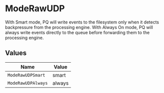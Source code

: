 # ModeRawUDP

With Smart mode, PQ will write events to the filesystem only when it detects backpressure from the processing engine. With Always On mode, PQ will always write events directly to the queue before forwarding them to the processing engine.


## Values

| Name               | Value              |
| ------------------ | ------------------ |
| `ModeRawUDPSmart`  | smart              |
| `ModeRawUDPAlways` | always             |